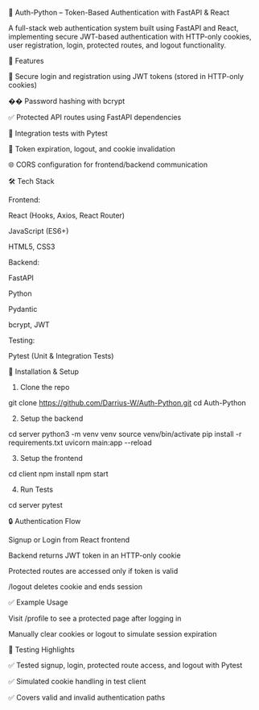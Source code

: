 🔐 Auth-Python – Token-Based Authentication with FastAPI & React

A full-stack web authentication system built using FastAPI and React, implementing secure JWT-based authentication with HTTP-only cookies, user registration, login, protected routes, and logout functionality.

🚀 Features

🔐 Secure login and registration using JWT tokens (stored in HTTP-only cookies)

�� Password hashing with bcrypt

✅ Protected API routes using FastAPI dependencies

🧪 Integration tests with Pytest

🎯 Token expiration, logout, and cookie invalidation

🌐 CORS configuration for frontend/backend communication

🛠️ Tech Stack

Frontend:

React (Hooks, Axios, React Router)

JavaScript (ES6+)

HTML5, CSS3

Backend:

FastAPI

Python

Pydantic

bcrypt, JWT

Testing:

Pytest (Unit & Integration Tests)

🔧 Installation & Setup

1. Clone the repo

git clone https://github.com/Darrius-W/Auth-Python.git
cd Auth-Python

2. Setup the backend

cd server
python3 -m venv venv
source venv/bin/activate
pip install -r requirements.txt
uvicorn main:app --reload

3. Setup the frontend

cd client
npm install
npm start

4. Run Tests

cd server
pytest

🔒 Authentication Flow

Signup or Login from React frontend

Backend returns JWT token in an HTTP-only cookie

Protected routes are accessed only if token is valid

/logout deletes cookie and ends session

✅ Example Usage

Visit /profile to see a protected page after logging in

Manually clear cookies or logout to simulate session expiration

🧪 Testing Highlights

✅ Tested signup, login, protected route access, and logout with Pytest

✅ Simulated cookie handling in test client

✅ Covers valid and invalid authentication paths

